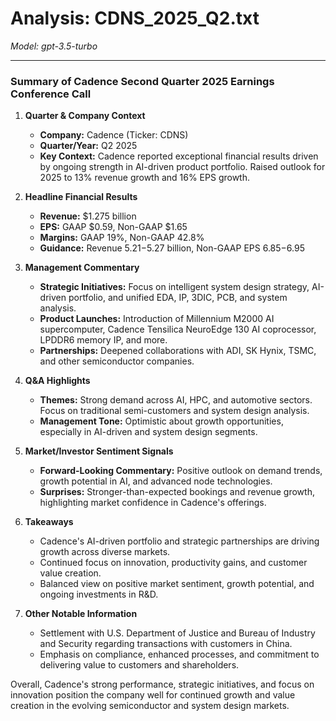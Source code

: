 # Analysis: CDNS_2025_Q2.txt

*Model: gpt-3.5-turbo*

---

### Summary of Cadence Second Quarter 2025 Earnings Conference Call

1. **Quarter & Company Context**
   - **Company:** Cadence (Ticker: CDNS)
   - **Quarter/Year:** Q2 2025
   - **Key Context:** Cadence reported exceptional financial results driven by ongoing strength in AI-driven product portfolio. Raised outlook for 2025 to 13% revenue growth and 16% EPS growth.

2. **Headline Financial Results**
   - **Revenue:** $1.275 billion
   - **EPS:** GAAP $0.59, Non-GAAP $1.65
   - **Margins:** GAAP 19%, Non-GAAP 42.8%
   - **Guidance:** Revenue $5.21-$5.27 billion, Non-GAAP EPS $6.85-$6.95

3. **Management Commentary**
   - **Strategic Initiatives:** Focus on intelligent system design strategy, AI-driven portfolio, and unified EDA, IP, 3DIC, PCB, and system analysis.
   - **Product Launches:** Introduction of Millennium M2000 AI supercomputer, Cadence Tensilica NeuroEdge 130 AI coprocessor, LPDDR6 memory IP, and more.
   - **Partnerships:** Deepened collaborations with ADI, SK Hynix, TSMC, and other semiconductor companies.

4. **Q&A Highlights**
   - **Themes:** Strong demand across AI, HPC, and automotive sectors. Focus on traditional semi-customers and system design analysis.
   - **Management Tone:** Optimistic about growth opportunities, especially in AI-driven and system design segments.

5. **Market/Investor Sentiment Signals**
   - **Forward-Looking Commentary:** Positive outlook on demand trends, growth potential in AI, and advanced node technologies.
   - **Surprises:** Stronger-than-expected bookings and revenue growth, highlighting market confidence in Cadence's offerings.

6. **Takeaways**
   - Cadence's AI-driven portfolio and strategic partnerships are driving growth across diverse markets.
   - Continued focus on innovation, productivity gains, and customer value creation.
   - Balanced view on positive market sentiment, growth potential, and ongoing investments in R&D.

7. **Other Notable Information**
   - Settlement with U.S. Department of Justice and Bureau of Industry and Security regarding transactions with customers in China.
   - Emphasis on compliance, enhanced processes, and commitment to delivering value to customers and shareholders.

Overall, Cadence's strong performance, strategic initiatives, and focus on innovation position the company well for continued growth and value creation in the evolving semiconductor and system design markets.